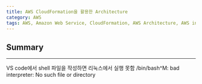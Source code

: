 ```yaml
---
title: AWS CloudFormation을 활용한 Architecture
category: AWS
tags: AWS, Amazon Web Service, CloudFormation, AWS Architecture, AWS infrastructure, CloudFormation 이란
---
```


## Summary
---
 VS code에서 shell 파일을 작성하면 리눅스에서 실행 못함
 /bin/bash^M: bad interpreter: No such file or directory
